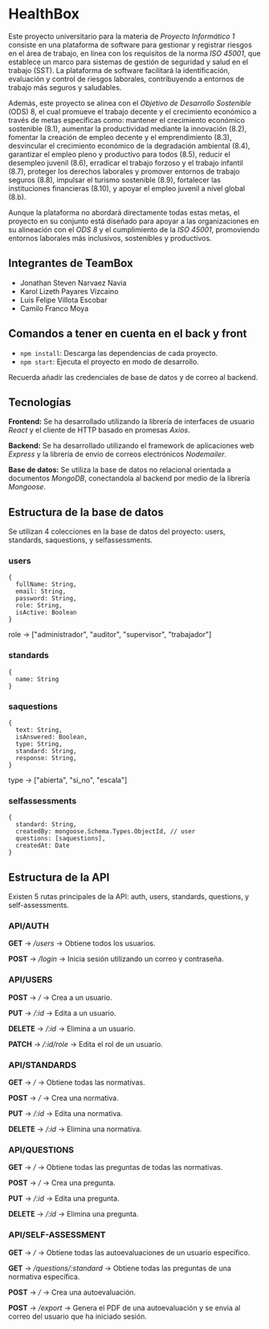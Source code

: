 # HealthBox

Este proyecto universitario para la materia de *Proyecto Informático 1* consiste en una plataforma de software para gestionar y registrar riesgos en el área de trabajo, en línea con los requisitos de la norma *ISO 45001*, que establece un marco para sistemas de gestión de seguridad y salud en el trabajo (SST). La plataforma de software facilitará la identificación, evaluación y control de riesgos laborales, contribuyendo a entornos de trabajo más seguros y saludables. 

Además, este proyecto se alinea con el *Objetivo de Desarrollo Sostenible* (ODS) 8, el cual promueve el trabajo decente y el crecimiento económico a través de metas específicas como: mantener el crecimiento económico sostenible (8.1), aumentar la productividad mediante la innovación (8.2), fomentar la creación de empleo decente y el emprendimiento (8.3), desvincular el crecimiento económico de la degradación ambiental (8.4), garantizar el empleo pleno y productivo para todos (8.5), reducir el desempleo juvenil (8.6), erradicar el trabajo forzoso y el trabajo infantil (8.7), proteger los derechos laborales y promover entornos de trabajo seguros (8.8), impulsar el turismo sostenible (8.9), fortalecer las instituciones financieras (8.10), y apoyar el empleo juvenil a nivel global (8.b). 

Aunque la plataforma no abordará directamente todas estas metas, el proyecto en su conjunto está diseñado para apoyar a las organizaciones en su alineación con el *ODS 8* y el cumplimiento de la *ISO 45001*, promoviendo entornos laborales más inclusivos, sostenibles y productivos. 

## Integrantes de TeamBox

- Jonathan Steven Narvaez Navia
- Karol Lizeth Payares Vizcaino
- Luis Felipe Villota Escobar
- Camilo Franco Moya

## Comandos a tener en cuenta en el back y front

- `npm install`: Descarga las dependencias de cada proyecto.
- `npm start`: Ejecuta el proyecto en modo de desarrollo.

Recuerda añadir las credenciales de base de datos y de correo al backend.

## Tecnologías

**Frontend:** Se ha desarrollado utilizando la librería de interfaces de usuario *React* y el cliente de HTTP basado en promesas *Axios*.

**Backend:** Se ha desarrollado utilizando el framework de aplicaciones web *Express* y la librería de envio de correos electrónicos *Nodemailer*.

**Base de datos:** Se utiliza la base de datos no relacional orientada a documentos *MongoDB*, conectandola al backend por medio de la librería *Mongoose*.

## Estructura de la base de datos

Se utilizan 4 colecciones en la base de datos del proyecto: users, standards, saquestions, y selfassessments.

### users

```
{
  fullName: String,
  email: String,
  password: String,
  role: String,
  isActive: Boolean
}
```
role -> ["administrador", "auditor", "supervisor", "trabajador"]

### standards

```
{
  name: String
}
```

### saquestions

```
{
  text: String,
  isAnswered: Boolean,
  type: String,
  standard: String,
  response: String,
}
```
type -> ["abierta", "si_no", "escala"]

### selfassessments

```
{
  standard: String,
  createdBy: mongoose.Schema.Types.ObjectId, // user
  questions: [saquestions],
  createdAt: Date
}
```

## Estructura de la API

Existen 5 rutas principales de la API: auth, users, standards, questions, y self-assessments.

### API/AUTH

**GET** -> */users* -> Obtiene todos los usuarios.

**POST** -> */login* -> Inicia sesión utilizando un correo y contraseña.

### API/USERS

**POST** -> */* -> Crea a un usuario.

**PUT** -> */:id* -> Edita a un usuario.

**DELETE** -> */:id* -> Elimina a un usuario.

**PATCH** -> */:id/role* -> Edita el rol de un usuario.

### API/STANDARDS

**GET** -> */* -> Obtiene todas las normativas.

**POST** -> */* -> Crea una normativa.

**PUT** -> */:id* -> Edita una normativa.

**DELETE** -> */:id* -> Elimina una normativa.


### API/QUESTIONS

**GET** -> */* -> Obtiene todas las preguntas de todas las normativas.

**POST** -> */* -> Crea una pregunta.

**PUT** -> */:id* -> Edita una pregunta.

**DELETE** -> */:id* -> Elimina una pregunta.

### API/SELF-ASSESSMENT

**GET** -> */* -> Obtiene todas las autoevaluaciones de un usuario específico.

**GET** -> */questions/:standard* -> Obtiene todas las preguntas de una normativa específica.

**POST** -> */* -> Crea una autoevaluación.

**POST** -> */export* -> Genera el PDF de una autoevaluación y se envia al correo del usuario que ha iniciado sesión.
